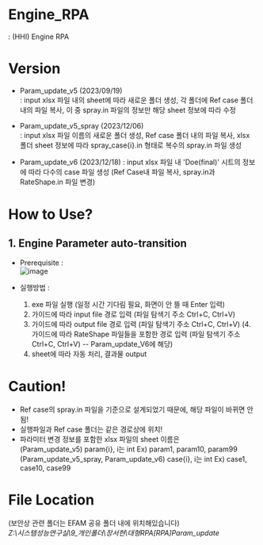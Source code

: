 
# Engine_RPA
: (HHI) Engine RPA 

# Version
  - Param_update_v5 (2023/09/19)  
    : input xlsx 파일 내의 sheet에 따라 새로운 폴더 생성, 각 폴더에 Ref case 폴더 내의 파일 복사, 이 중 spray.in 파일의 정보만 해당 sheet 정보에 따라 수정
    
  - Param_update_v5_spray (2023/12/06)  
    : input xlsx 파일 이름의 새로운 폴더 생성, Ref case 폴더 내의 파일 복사, xlsx 폴더 sheet 정보에 따라 spray_case{i}.in 형태로 복수의 spray.in 파일 생성

  - Param_update_v6 (2023/12/18)
    : input xlsx 파일 내 'Doe(final)' 시트의 정보에 따라 다수의 case 파일 생성 (Ref Case내 파일 복사, spray.in과 RateShape.in 파일 변경)

# How to Use?
## 1. Engine Parameter auto-transition
  - Prerequisite :  
![image](https://github.com/seohyunJang/Engine_RPA/assets/48125526/66d848cd-e1f7-45c6-b340-1ce0c718090f)


  - 실행방법 :  
      1. exe 파일 실행 (일정 시간 기다림 필요, 화면이 안 뜰 때 Enter 입력)
      2. 가이드에 따라 input file 경로 입력 (파일 탐색기 주소 Ctrl+C, Ctrl+V)
      3. 가이드에 따라 output file 경로 입력 (파일 탐색기 주소 Ctrl+C, Ctrl+V)
      (4. 가이드에 따라 RateShape 파일들을 포함한 경로 입력 (파일 탐색기 주소 Ctrl+C, Ctrl+V) -- Param_update_V6에 해당) 
      5. sheet에 따라 자동 처리, 결과물 output
   
# Caution!
  - Ref case의 spray.in 파일을 기준으로 설계되었기 때문에, 해당 파일이 바뀌면 안됨!
  - 실행파일과 Ref case 폴더는 같은 경로상에 위치!
  - 파라미터 변경 정보를 포함한 xlsx 파일의 sheet 이름은  
    (Param_update_v5) param{i}, i는 int Ex) param1, param10, param99
    (Param_update_v5_spray, Param_update_v6) case{i}, i는 int Ex) case1, case10, case99

# File Location  
  (보안상 관련 폴더는 EFAM 공유 폴더 내에 위치해있습니다)  
  *Z:\시스템성능연구실\9_개인폴더\장서현\대형RPA\[RPA]Param_update*

